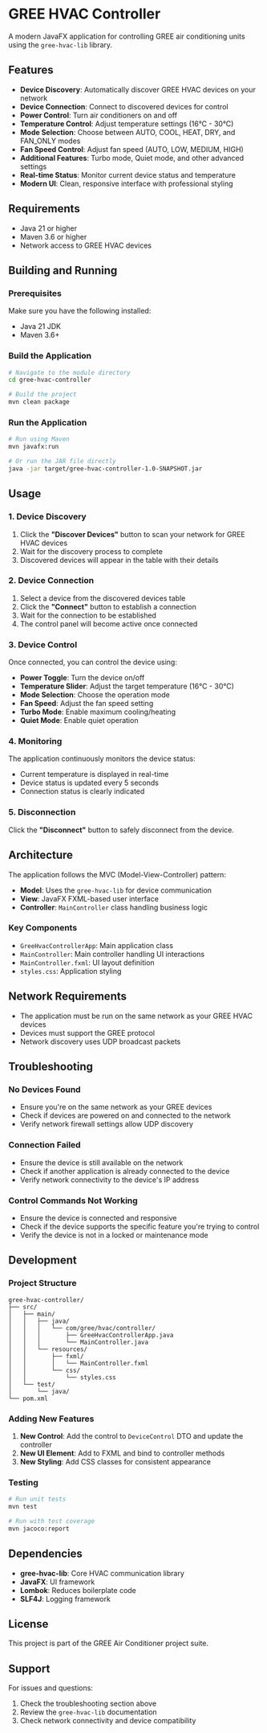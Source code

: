 # GREE HVAC Controller

A modern JavaFX application for controlling GREE air conditioning units using the `gree-hvac-lib` library.

## Features

- **Device Discovery**: Automatically discover GREE HVAC devices on your network
- **Device Connection**: Connect to discovered devices for control
- **Power Control**: Turn air conditioners on and off
- **Temperature Control**: Adjust temperature settings (16°C - 30°C)
- **Mode Selection**: Choose between AUTO, COOL, HEAT, DRY, and FAN_ONLY modes
- **Fan Speed Control**: Adjust fan speed (AUTO, LOW, MEDIUM, HIGH)
- **Additional Features**: Turbo mode, Quiet mode, and other advanced settings
- **Real-time Status**: Monitor current device status and temperature
- **Modern UI**: Clean, responsive interface with professional styling

## Requirements

- Java 21 or higher
- Maven 3.6 or higher
- Network access to GREE HVAC devices

## Building and Running

### Prerequisites

Make sure you have the following installed:
- Java 21 JDK
- Maven 3.6+

### Build the Application

```bash
# Navigate to the module directory
cd gree-hvac-controller

# Build the project
mvn clean package
```

### Run the Application

```bash
# Run using Maven
mvn javafx:run

# Or run the JAR file directly
java -jar target/gree-hvac-controller-1.0-SNAPSHOT.jar
```

## Usage

### 1. Device Discovery

1. Click the **"Discover Devices"** button to scan your network for GREE HVAC devices
2. Wait for the discovery process to complete
3. Discovered devices will appear in the table with their details

### 2. Device Connection

1. Select a device from the discovered devices table
2. Click the **"Connect"** button to establish a connection
3. Wait for the connection to be established
4. The control panel will become active once connected

### 3. Device Control

Once connected, you can control the device using:

- **Power Toggle**: Turn the device on/off
- **Temperature Slider**: Adjust the target temperature (16°C - 30°C)
- **Mode Selection**: Choose the operation mode
- **Fan Speed**: Adjust the fan speed setting
- **Turbo Mode**: Enable maximum cooling/heating
- **Quiet Mode**: Enable quiet operation

### 4. Monitoring

The application continuously monitors the device status:
- Current temperature is displayed in real-time
- Device status is updated every 5 seconds
- Connection status is clearly indicated

### 5. Disconnection

Click the **"Disconnect"** button to safely disconnect from the device.

## Architecture

The application follows the MVC (Model-View-Controller) pattern:

- **Model**: Uses the `gree-hvac-lib` for device communication
- **View**: JavaFX FXML-based user interface
- **Controller**: `MainController` class handling business logic

### Key Components

- `GreeHvacControllerApp`: Main application class
- `MainController`: Main controller handling UI interactions
- `MainController.fxml`: UI layout definition
- `styles.css`: Application styling

## Network Requirements

- The application must be run on the same network as your GREE HVAC devices
- Devices must support the GREE protocol
- Network discovery uses UDP broadcast packets

## Troubleshooting

### No Devices Found

- Ensure you're on the same network as your GREE devices
- Check if devices are powered on and connected to the network
- Verify network firewall settings allow UDP discovery

### Connection Failed

- Ensure the device is still available on the network
- Check if another application is already connected to the device
- Verify network connectivity to the device's IP address

### Control Commands Not Working

- Ensure the device is connected and responsive
- Check if the device supports the specific feature you're trying to control
- Verify the device is not in a locked or maintenance mode

## Development

### Project Structure

```
gree-hvac-controller/
├── src/
│   ├── main/
│   │   ├── java/
│   │   │   └── com/gree/hvac/controller/
│   │   │       ├── GreeHvacControllerApp.java
│   │   │       └── MainController.java
│   │   └── resources/
│   │       ├── fxml/
│   │       │   └── MainController.fxml
│   │       └── css/
│   │           └── styles.css
│   └── test/
│       └── java/
└── pom.xml
```

### Adding New Features

1. **New Control**: Add the control to `DeviceControl` DTO and update the controller
2. **New UI Element**: Add to FXML and bind to controller methods
3. **New Styling**: Add CSS classes for consistent appearance

### Testing

```bash
# Run unit tests
mvn test

# Run with test coverage
mvn jacoco:report
```

## Dependencies

- **gree-hvac-lib**: Core HVAC communication library
- **JavaFX**: UI framework
- **Lombok**: Reduces boilerplate code
- **SLF4J**: Logging framework

## License

This project is part of the GREE Air Conditioner project suite.

## Support

For issues and questions:
1. Check the troubleshooting section above
2. Review the `gree-hvac-lib` documentation
3. Check network connectivity and device compatibility


